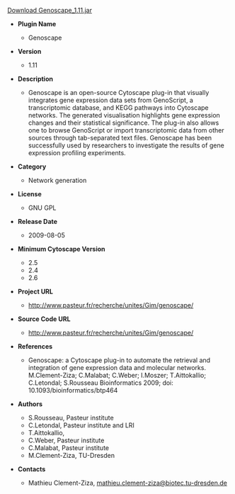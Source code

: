 <a href="Genoscape_1.11.jar">Download Genoscape_1.11.jar</a>

* __Plugin Name__
  * Genoscape
* __Version__
  * 1.11
* __Description__
  * Genoscape is an open-source Cytoscape plug-in that visually integrates gene expression data sets from GenoScript, a transcriptomic database, and KEGG pathways into Cytoscape networks. The generated visualisation highlights gene expression changes and their statistical significance. The plug-in also allows one to browse GenoScript or import transcriptomic data from other sources through tab-separated text files. Genoscape has been successfully used by researchers to investigate the results of gene expression profiling experiments.  <br>
* __Category__
  * Network generation
* __License__
  * GNU GPL
* __Release Date__
  * 2009-08-05
* __Minimum Cytoscape Version__
  * 2.5
  * 2.4
  * 2.6
* __Project URL__
  * http://www.pasteur.fr/recherche/unites/Gim/genoscape/
* __Source Code URL__
  * http://www.pasteur.fr/recherche/unites/Gim/genoscape/
* __References__
  * Genoscape: a Cytoscape plug-in to automate the retrieval and integration of gene expression data and molecular networks. M.Clement-Ziza; C.Malabat; C.Weber; I.Moszer; T.Aittokallio; C.Letondal; S.Rousseau
Bioinformatics 2009; doi: 10.1093/bioinformatics/btp464

* __Authors__
  * S.Rousseau, Pasteur institute
  * C.Letondal, Pasteur institute and LRI
  * T.Aittokallio, 
  * C.Weber, Pasteur institute
  * C.Malabat, Pasteur institute
  * M.Clement-Ziza, TU-Dresden
* __Contacts__
  * Mathieu Clement-Ziza, mathieu.clement-ziza@biotec.tu-dresden.de
